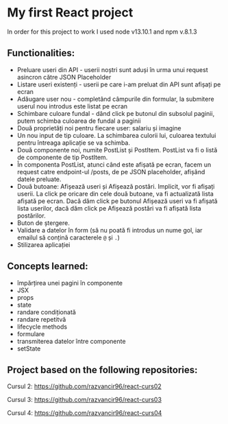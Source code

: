 # My first React project

In order for this project to work I used node v13.10.1 and npm v.8.1.3

## Functionalities:

- Preluare useri din API - userii noștri sunt aduși în urma unui request asincron către JSON Placeholder
- Listare useri existenți - userii pe care i-am preluat din API sunt afișați pe ecran
- Adăugare user nou - completând câmpurile din formular, la submitere userul nou introdus este listat pe ecran
- Schimbare culoare fundal - dând click pe butonul din subsolul paginii, putem schimba culoarea de fundal a paginii
- Două proprietăți noi pentru fiecare user: salariu și imagine
- Un nou input de tip culoare. La schimbarea culorii lui, culoarea textului pentru întreaga aplicație se va schimba.
- Două componente noi, numite PostList și PostItem. PostList va fi o listă de componente de tip PostItem.
- În componenta PostList, atunci când este afișată pe ecran, facem un request catre endpoint-ul /posts, de pe JSON placeholder, afișând datele preluate.
- Două butoane: Afișează useri și Afișează postări. Implicit, vor fi afișați userii. La click pe oricare din cele două butoane, va fi actualizată lista afișată pe ecran. Dacă dăm click pe butonul Afișează useri va fi afișată lista userilor, dacă dăm click pe Afișează postări va fi afișată lista postărilor.
- Buton de ștergere.
- Validare a datelor în form (să nu poată fi introdus un nume gol, iar emailul să conțină caracterele `@` și `.`)
- Stilizarea aplicației

## Concepts learned:

- împărțirea unei pagini în componente
- JSX 
- props 
- state
- randare condiționată 
- randare repetitvă 
- lifecycle methods
- formulare 
- transmiterea datelor între componente 
- setState 

## Project based on the following repositories:

Cursul 2: https://github.com/razvancir96/react-curs02

Cursul 3: https://github.com/razvancir96/react-curs03

Cursul 4: https://github.com/razvancir96/react-curs04

